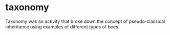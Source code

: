# taxonomy

Taxonomy was an activity that broke down the concept of pseudo-classical inheritance using examples of different types of bees.  
